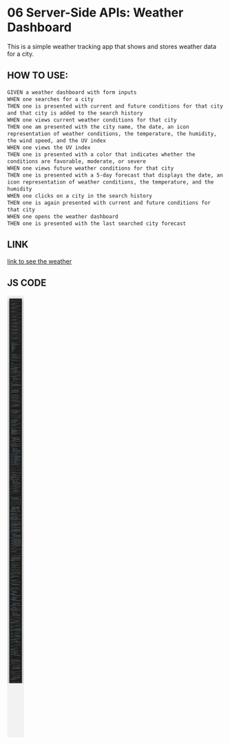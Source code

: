 # 06 Server-Side APIs: Weather Dashboard

This is a simple weather tracking app that shows and stores weather data for a city.

## HOW TO USE:

```
GIVEN a weather dashboard with form inputs
WHEN one searches for a city
THEN one is presented with current and future conditions for that city and that city is added to the search history
WHEN one views current weather conditions for that city
THEN one am presented with the city name, the date, an icon representation of weather conditions, the temperature, the humidity, the wind speed, and the UV index
WHEN one views the UV index
THEN one is presented with a color that indicates whether the conditions are favorable, moderate, or severe
WHEN one views future weather conditions for that city
THEN one is presented with a 5-day forecast that displays the date, an icon representation of weather conditions, the temperature, and the humidity
WHEN one clicks on a city in the search history
THEN one is again presented with current and future conditions for that city
WHEN one opens the weather dashboard
THEN one is presented with the last searched city forecast
```

## LINK
[link to see the weather](https://danzosh.github.io/weatherDash/)

## JS CODE
![JS CODE SCREENSHOT](/Assets/screenShots/jscode.png)